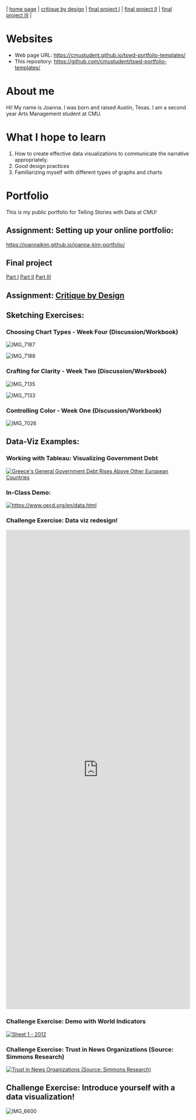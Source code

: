 | [home page](https://joannajkim.github.io/joanna-kim-portfolio/critique-by-design) | [critique by design](https://joannajkim.github.io/joanna-kim-portfolio/critique-by-design) | [final project I](https://joannajkim.github.io/joanna-kim-portfolio/final-project-part-one) | [final project II](https://joannajkim.github.io/joanna-kim-portfolio/final-project-part-two) | [final project III](https://joannajkim.github.io/joanna-kim-portfolio/final-project-part-three) |

# Websites

- Web page URL: https://cmustudent.github.io/tswd-portfolio-templates/
- This repository: https://github.com/cmustudent/tswd-portfolio-templates/

# About me
Hi! My name is Joanna. I was born and raised Austin, Texas. I am a second year Arts Management student at CMU.

# What I hope to learn

1. How to create effective data visualizations to communicate the narrative appropriately.
2. Good design practices
3. Familiarizing myself with different types of graphs and charts

# Portfolio

This is my public portfolio for Telling Stories with Data at CMU! 

## Assignment: Setting up your online portfolio: 

https://joannajkim.github.io/joanna-kim-portfolio/

## Final project

[Part I](final-project-part-one)
[Part II](final-project-part-two)
[Part III](https://joannajkim.github.io/joanna-kim-portfolio/final-project-part-three)

## Assignment: [Critique by Design](critique-by-design)

## Sketching Exercises:

### Choosing Chart Types - Week Four (Discussion/Workbook)
![IMG_7187](https://github.com/user-attachments/assets/56fae4e3-9bdb-42f9-a5f2-f08c3eeb1c64)

![IMG_7188](https://github.com/user-attachments/assets/9119b7fa-4222-45a3-a73b-87ff6ab33324)

### Crafting for Clarity - Week Two (Discussion/Workbook)
![IMG_7135](https://github.com/user-attachments/assets/c30c5cec-3d00-4fc1-a780-140d4dd64cfa)

![IMG_7133](https://github.com/user-attachments/assets/286f9c03-f5de-4da8-a9c4-082b8594aff0)

### Controlling Color - Week One (Discussion/Workbook)
![IMG_7026](https://github.com/user-attachments/assets/489bcab1-aee2-4f31-9169-4401622ebdc2)

## Data-Viz Examples:

### Working with Tableau: Visualizing Government Debt
<div class='tableauPlaceholder' id='viz1737692848980' style='position: relative'><noscript><a href='#'><img alt='Greece&#39;s General Government Debt Rises Above Other European Countries  ' src='https:&#47;&#47;public.tableau.com&#47;static&#47;images&#47;Gr&#47;GreecesGeneralGovernmentDebtRisesAboveOtherEuropeanCountries&#47;httpswww_oecd_orgendata_html&#47;1_rss.png' style='border: none' /></a></noscript><object class='tableauViz'  style='display:none;'><param name='host_url' value='https%3A%2F%2Fpublic.tableau.com%2F' /> <param name='embed_code_version' value='3' /> <param name='site_root' value='' /><param name='name' value='GreecesGeneralGovernmentDebtRisesAboveOtherEuropeanCountries&#47;httpswww_oecd_orgendata_html' /><param name='tabs' value='no' /><param name='toolbar' value='yes' /><param name='static_image' value='https:&#47;&#47;public.tableau.com&#47;static&#47;images&#47;Gr&#47;GreecesGeneralGovernmentDebtRisesAboveOtherEuropeanCountries&#47;httpswww_oecd_orgendata_html&#47;1.png' /> <param name='animate_transition' value='yes' /><param name='display_static_image' value='yes' /><param name='display_spinner' value='yes' /><param name='display_overlay' value='yes' /><param name='display_count' value='yes' /><param name='language' value='en-US' /><param name='filter' value='publish=yes' /></object></div>                
<script type='text/javascript'>                    
  var divElement = document.getElementById('viz1737692848980');
  var vizElement = divElement.getElementsByTagName('object')[0];
  vizElement.style.width='100%';vizElement.style.height=(divElement.offsetWidth*0.75)+'px';                    
  var scriptElement = document.createElement('script');
  scriptElement.src = 'https://public.tableau.com/javascripts/api/viz_v1.js';
  vizElement.parentNode.insertBefore(scriptElement, vizElement);
</script>

### In-Class Demo:
<div class='tableauPlaceholder' id='viz1737676131226' style='position: relative'><noscript><a href='#'><img alt='https:&#47;&#47;www.oecd.org&#47;en&#47;data.html ' src='https:&#47;&#47;public.tableau.com&#47;static&#47;images&#47;De&#47;Debt-to-GDPratiosbycountry&#47;httpswww_oecd_orgendata_html&#47;1_rss.png' style='border: none' /></a></noscript><object class='tableauViz'  style='display:none;'><param name='host_url' value='https%3A%2F%2Fpublic.tableau.com%2F' /> <param name='embed_code_version' value='3' /> <param name='site_root' value='' /><param name='name' value='Debt-to-GDPratiosbycountry&#47;httpswww_oecd_orgendata_html' /><param name='tabs' value='no' /><param name='toolbar' value='yes' /><param name='static_image' value='https:&#47;&#47;public.tableau.com&#47;static&#47;images&#47;De&#47;Debt-to-GDPratiosbycountry&#47;httpswww_oecd_orgendata_html&#47;1.png' /> <param name='animate_transition' value='yes' /><param name='display_static_image' value='yes' /><param name='display_spinner' value='yes' /><param name='display_overlay' value='yes' /><param name='display_count' value='yes' /><param name='language' value='en-US' /><param name='filter' value='publish=yes' /></object></div>                
<script type='text/javascript'>
  var divElement = document.getElementById('viz1737676131226');
  var vizElement = divElement.getElementsByTagName('object')[0];                    
  vizElement.style.width='100%';vizElement.style.height=(divElement.offsetWidth*0.75)+'px';
  var scriptElement = document.createElement('script');                    
  scriptElement.src = 'https://public.tableau.com/javascripts/api/viz_v1.js';                    
  vizElement.parentNode.insertBefore(scriptElement, vizElement);                
</script>

### Challenge Exercise: Data viz redesign!
<iframe title="Urban Mobility Readiness Index 2020" aria-label="Split Bars" id="datawrapper-chart-PjjZI" src="https://datawrapper.dwcdn.net/PjjZI/1/" scrolling="no" frameborder="0" style="width: 0; min-width: 100% !important; border: none;" height="1310" data-external="1"></iframe><script type="text/javascript">!function(){"use strict";window.addEventListener("message",(function(a){if(void 0!==a.data["datawrapper-height"]){var e=document.querySelectorAll("iframe");for(var t in a.data["datawrapper-height"])for(var r=0;r<e.length;r++)if(e[r].contentWindow===a.source){var i=a.data["datawrapper-height"][t]+"px";e[r].style.height=i}}}))}();
</script>

### Challenge Exercise: Demo with World Indicators
<div class='tableauPlaceholder' id='viz1738006205434' style='position: relative'><noscript><a href='#'><img alt='Sheet 1 - 2012 ' src='https:&#47;&#47;public.tableau.com&#47;static&#47;images&#47;YQ&#47;YQ9TRQG69&#47;1_rss.png' style='border: none' /></a></noscript><object class='tableauViz'  style='display:none;'><param name='host_url' value='https%3A%2F%2Fpublic.tableau.com%2F' /> <param name='embed_code_version' value='3' /> <param name='path' value='shared&#47;YQ9TRQG69' /> <param name='toolbar' value='yes' /><param name='static_image' value='https:&#47;&#47;public.tableau.com&#47;static&#47;images&#47;YQ&#47;YQ9TRQG69&#47;1.png' /> <param name='animate_transition' value='yes' /><param name='display_static_image' value='yes' /><param name='display_spinner' value='yes' /><param name='display_overlay' value='yes' /><param name='display_count' value='yes' /><param name='language' value='en-US' /><param name='filter' value='publish=yes' /></object></div>                
<script type='text/javascript'>                    
  var divElement = document.getElementById('viz1738006205434');
  var vizElement = divElement.getElementsByTagName('object')[0];
  vizElement.style.width='100%';vizElement.style.height=(divElement.offsetWidth*0.75)+'px';
  var scriptElement = document.createElement('script');
  scriptElement.src = 'https://public.tableau.com/javascripts/api/viz_v1.js';
  vizElement.parentNode.insertBefore(scriptElement, vizElement);
</script>

### Challenge Exercise: Trust in News Organizations (Source: Simmons Research)
<div class='tableauPlaceholder' id='viz1738007863086' style='position: relative'><noscript><a href='#'><img alt='Trust in News Organizations (Source: Simmons Research) ' src='https:&#47;&#47;public.tableau.com&#47;static&#47;images&#47;Tr&#47;TrustinNewsOrganizationsSourceSimmonsResearch_17380078685200&#47;BarChart2&#47;1_rss.png' style='border: none' /></a></noscript><object class='tableauViz'  style='display:none;'><param name='host_url' value='https%3A%2F%2Fpublic.tableau.com%2F' /> <param name='embed_code_version' value='3' /> <param name='site_root' value='' /><param name='name' value='TrustinNewsOrganizationsSourceSimmonsResearch_17380078685200&#47;BarChart2' /><param name='tabs' value='no' /><param name='toolbar' value='yes' /><param name='static_image' value='https:&#47;&#47;public.tableau.com&#47;static&#47;images&#47;Tr&#47;TrustinNewsOrganizationsSourceSimmonsResearch_17380078685200&#47;BarChart2&#47;1.png' /> <param name='animate_transition' value='yes' /><param name='display_static_image' value='yes' /><param name='display_spinner' value='yes' /><param name='display_overlay' value='yes' /><param name='display_count' value='yes' /><param name='language' value='en-US' /><param name='filter' value='publish=yes' /></object></div>                
<script type='text/javascript'>                    
  var divElement = document.getElementById('viz1738007863086');
  var vizElement = divElement.getElementsByTagName('object')[0];
  vizElement.style.width='100%';vizElement.style.height=(divElement.offsetWidth*0.75)+'px';
  var scriptElement = document.createElement('script');
  scriptElement.src = 'https://public.tableau.com/javascripts/api/viz_v1.js';
  vizElement.parentNode.insertBefore(scriptElement, vizElement);
</script>

## Challenge Exercise: Introduce yourself with a data visualization!
![IMG_6600](https://github.com/user-attachments/assets/10a1f9c5-84fa-4091-99d4-f6919920ef1d)






